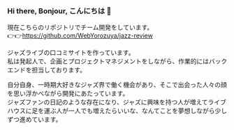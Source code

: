 ### Hi there, Bonjour, こんにちは 👋

現在こちらのリポジトリでチーム開発をしています。  
👉👉https://github.com/WebYorozuya/jazz-review   
  
ジャズライブの口コミサイトを作っています。  
私は発起人で、企画とプロジェクトマネジメントをしながら、作業的にはバックエンドを担当しております。   
  
自分自身、一時期大好きなジャズ界で働く機会があり、そこで出会った人々の顔を思い浮かべながら開発にあたっています。  
ジャズファンの日記のような存在になり、ジャズに興味を持つ人が増えてライブハウスに足を運ぶ人が一人でも増えたらいいな、なんてことを夢想しながら少しずつ進めています。


<!--
**kakudaisuke/kakudaisuke** is a ✨ _special_ ✨ repository because its `README.md` (this file) appears on your GitHub profile.

Here are some ideas to get you started:

- 🔭 I’m currently working on ...
- 🌱 I’m currently learning ...
- 👯 I’m looking to collaborate on ...
- 🤔 I’m looking for help with ...
- 💬 Ask me about ...
- 📫 How to reach me: ...
- 😄 Pronouns: ...
- ⚡ Fun fact: ...
-->

